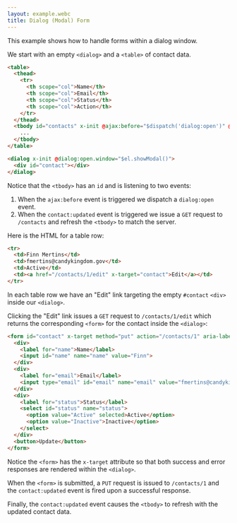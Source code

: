 ```yaml
---
layout: example.webc
title: Dialog (Modal) Form
---
```


This example shows how to handle forms within a dialog window.

We start with an empty `<dialog>` and a `<table>` of contact data.

```html
<table>
  <thead>
    <tr>
      <th scope="col">Name</th>
      <th scope="col">Email</th>
      <th scope="col">Status</th>
      <th scope="col">Action</th>
    </tr>
  </thead>
  <tbody id="contacts" x-init @ajax:before="$dispatch('dialog:open')" @contact:updated="$ajax('/contacts')">
    ...
  </tbody>
</table>

<dialog x-init @dialog:open.window="$el.showModal()">
  <div id="contact"></div>
</dialog>
```

Notice that the `<tbody>` has an `id` and is listening to two events:
  1. When the `ajax:before` event is triggered we dispatch a `dialog:open` event.
  2. When the `contact:updated` event is triggered we issue a `GET` request to `/contacts` and refresh the `<tbody>` to match the server.

Here is the HTML for a table row:

```html
<tr>
  <td>Finn Mertins</td>
  <td>fmertins@candykingdom.gov</td>
  <td>Active</td>
  <td><a href="/contacts/1/edit" x-target="contact">Edit</a></td>
</tr>
```

In each table row we have an "Edit" link targeting the empty `#contact` `<div>` inside our `<dialog>`.

Clicking the "Edit" link issues a `GET` request to `/contacts/1/edit` which returns the corresponding `<form>` for the contact inside the `<dialog>`:

```html
<form id="contact" x-target method="put" action="/contacts/1" aria-label="Contact Information">
  <div>
    <label for="name">Name</label>
    <input id="name" name="name" value="Finn">
  </div>
  <div>
    <label for="email">Email</label>
    <input type="email" id="email" name="email" value="fmertins@candykingdom.gov">
  </div>
  <div>
    <label for="status">Status</label>
    <select id="status" name="status">
      <option value="Active" selected>Active</option>
      <option value="Inactive">Inactive</option>
    </select>
  </div>
  <button>Update</button>
</form>
```

Notice the `<form>` has the `x-target` attribute so that both success and error responses are rendered within the `<dialog>`.

When the `<form>` is submitted, a `PUT` request is issued to `/contacts/1` and the `contact:updated` event is fired upon a successful response.

Finally, the `contact:updated` event causes the `<tbody>` to refresh with the updated contact data.

<script>
  var database = function () {
    let data = [
      { id: 1, name: "Finn Mertins", email: "fmertins@candykingdom.gov", status: "Active" },
      { id: 2, name: "Jake the Dog", email: "jake@candykingdom.gov", status: "Active" },
      { id: 3, name: "BMO", email: "bmo@mo.co", status: "Active" },
      { id: 4, name: "Marceline", email: "marceline@vampirequeen.me", status: "Inactive" }
    ];
    return {
      find: (id) => data.find(contact => contact.id === parseInt(id)),
      update: (id, changes) => {
        let index = data.findIndex(contact => contact.id === parseInt(id))
        if (index !== -1) {
          data[index] = Object.assign(data[index], changes)
        }
      },
      all: () => data,
    }
  }()

  window.route('GET', '/contacts', () => index(database.all()))
  database.all().forEach(contact => {
    window.route('GET', `/contacts/${contact.id}/edit`, () => edit(database.find(contact.id)))
    window.route('PUT', `/contacts/${contact.id}`, (input) => {
      database.update(contact.id, input)
      return show(database.find(contact.id))
    })
  })

  example('/contacts')

  function index(contacts) {
    let rows = contacts.map(contact => `<tr id="contact_${contact.id}">
  <td>${contact.name}</td>
  <td>${contact.email}</td>
  <td>${contact.status}</td>
  <td><a href="/contacts/${contact.id}/edit" x-target="contact">Edit</a></td>
</tr>`).join('\n')
    return table(rows)
  }

  function show(contact) {
    return `<div id="contact">
  <p><strong>Name</strong>: ${contact.name}</p>
  <p><strong>Email</strong>: ${contact.email}</p>
  <p><strong>Status</strong>: ${contact.status}</p>
</div>`
  }

  function edit(contact) {
    return `<form id="contact" x-target @ajax:success="$dispatch('contact:updated')" method="put" action="/contacts/${contact.id}" aria-label="Contact Information">
    <div>
      <label for="name">Name</label>
      <input id="name" name="name" value="${contact.name}">
    </div>
    <div>
      <label for="email">Email</label>
      <input type="email" id="email" name="email" value="${contact.email}">
    </div>
    <div>
      <label for="status">Status</label>
      <select id="status" name="status">
        <option value="Active" ${contact.status == 'Active' ? 'selected' : ''}>Active</option>
        <option value="Inactive" ${contact.status == 'Inactive' ? 'selected' : ''}>Inactive</option>
      </select>
    </div>
    <button>Update</button>
  </form>`
  }

  function table(rows) {
    return `<table>
  <thead>
    <tr>
      <th scope="col">Name</th>
      <th scope="col">Email</th>
      <th scope="col">Status</th>
      <th scope="col" width="53">Action</th>
    </tr>
  </thead>
  <tbody id="contacts" x-init @ajax:before="$dispatch('dialog:open')" @contact:updated.window="$ajax('/contacts')">
    ${rows}
  </tbody>
</table>
<dialog @dialog:open.window="$el.showModal()" @contact:updated.window="$el.close()">
  <form method="dialog" novalidate><button>&times;</button></form>
  <div id="contact"></div>
</dialog>`
  }
</script>
